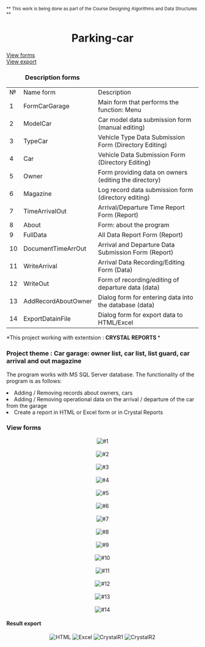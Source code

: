 <sub>** This work is being done as part of the Course Designing Algorithms and Data Structures **</sub> 
<h1 align="center">Parking-car</h1>
<div>
<a href=""> View forms</a></br>
<a href=""> View export</a>
</div>
<div>
  <h3> &emsp;&emsp;&emsp;Description forms</h3>
<table>
<tr><td> № </td><td> Name form </td><td> Description </td></tr>
<tr><td> 1 </td><td> FormCarGarage </td><td> Main form that performs the function: Menu</td></tr>
<tr><td> 2 </td><td> ModelCar </td><td> Car model data submission form (manual editing)</td></tr>
<tr><td> 3 </td><td> TypeCar </td><td> Vehicle Type Data Submission Form (Directory Editing)</td></tr>
<tr><td> 4 </td><td> Car </td><td> Vehicle Data Submission Form (Directory Editing)</td></tr>
<tr><td> 5 </td><td> Owner </td><td> Form providing data on owners (editing the directory)</td></tr>
<tr><td> 6 </td><td> Magazine </td><td>Log record data submission form (directory editing)</td></tr>
<tr><td> 7 </td><td> TimeArrivalOut </td><td> Arrival/Departure Time Report Form (Report)</td></tr>
<tr><td> 8 </td><td> About </td><td> Form: about the program </td></tr>
<tr><td> 9 </td><td> FullData </td><td> All Data Report Form (Report)</td></tr>
  <tr><td> 10 </td><td> DocumentTimeArrOut </td><td> Arrival and Departure Data Submission Form (Report)</td></tr>
  <tr><td> 11 </td><td> WriteArrival </td><td> Arrival Data Recording/Editing Form (Data)</td></tr>
  <tr><td> 12 </td><td> WriteOut </td><td> Form of recording/editing of departure data (data)</td></tr>
  <tr><td> 13 </td><td> AddRecordAboutOwner </td><td> Dialog form for entering data into the database (data)</td></tr>
  <tr><td> 14 </td><td> ExportDatainFile </td><td> Dialog form for export data to HTML/Excel </td></tr>
</table>
<p> *This project working with extentsion : <strong> CRYSTAL REPORTS </strong>*</p>
</div>
<h3>Project theme : Car garage: owner list, car list, list guard, car arrival and out magazine </h3>
<p>The program works with MS SQL Server database. The functionality of the program is as follows:</br>
<li>Adding / Removing records about owners, cars</li>
<li>Adding / Removing operational data on the arrival / departure of the car from the garage</li>
<li>Create a report in HTML or Excel form or in Crystal Reports</li>
</p>
<h3> View forms</h3>
<div align="center">
<img src="https://user-images.githubusercontent.com/71569051/226197440-99e57fd2-7142-4ce8-b9ff-a25605c91306.png" alt="#1">
</br></br>
<img src="https://user-images.githubusercontent.com/71569051/226196969-e3c69848-c619-4e66-be18-dd9e307303ba.png" alt="#2">
</br></br>
<img src="https://user-images.githubusercontent.com/71569051/226196850-0ade5ec9-5c7c-45e3-b23a-fb2fabff0767.png" alt="#3">
</br></br>
<img src="https://user-images.githubusercontent.com/71569051/226197023-52aab108-764f-4330-8fa3-d85438571f9b.png" alt="#4">
</br></br>
<img src="https://user-images.githubusercontent.com/71569051/226197367-a5db8299-6d85-4a04-a971-812c0d28f9f6.png" alt="#5">
</br></br>
<img src="https://user-images.githubusercontent.com/71569051/226197085-231c38f3-a1b6-41cc-9b78-e83d1ec06434.png" alt="#6">
</br></br>
<img src="https://user-images.githubusercontent.com/71569051/226197165-a369ef56-6fb9-4438-96da-df6b40166f5f.png" alt="#7">
</br></br>
<img src="https://user-images.githubusercontent.com/71569051/226197337-596b5de7-66fe-4b04-88c3-c1d60d018df8.png" alt="#8">
</br></br>
<img src="https://user-images.githubusercontent.com/71569051/226197292-da5c5833-1c6a-4cc3-9142-d5471d02fa3a.png" alt="#9">
</br></br>
<img src="https://user-images.githubusercontent.com/71569051/226197754-866e86f8-cffa-4327-a9fd-36707d5575d9.png" alt="#10">
</br></br>
<img src="https://user-images.githubusercontent.com/71569051/226197771-8f4fa018-4316-4dca-8430-81c10d697d59.png" alt="#11">
</br></br>
<img src="https://user-images.githubusercontent.com/71569051/226197792-4504d5c5-7fef-43e3-94a1-03e25a159bb1.png" alt="#12">
</br></br>
<img src="https://user-images.githubusercontent.com/71569051/226197809-f2814f33-5712-412d-a94f-b5262051baff.png" alt="#13">
</br></br>
<img src="https://user-images.githubusercontent.com/71569051/226198429-10b19cbd-db08-4f02-90fe-1ea8bba1f2d6.png" alt="#14">
</div>
<h4> Result export </h4>
<div align="center">
<img src="https://user-images.githubusercontent.com/71569051/226198480-ad058d2c-d3ef-4375-9cac-5cff45fba7af.png" alt="HTML">
<img src="https://user-images.githubusercontent.com/71569051/226198474-fe427774-d277-42a9-8e3f-0120ff47ebc6.png" alt="Excel">
<img src="https://user-images.githubusercontent.com/71569051/226198489-6072d12f-c345-4b56-a424-8e42fc984cbe.png" alt="CrystalR1">
<img src="https://user-images.githubusercontent.com/71569051/226198512-b0e7e9af-e75c-47ea-b1a5-4de6e393fe53.png" alt="CrystalR2">
</div>
